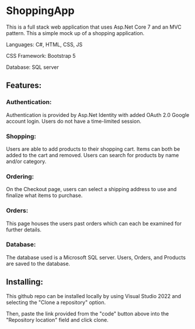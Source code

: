 ﻿# ShoppingApp
This is a full stack web application that uses Asp.Net Core 7 and an MVC pattern.
This a simple mock up of a shopping application.

Languages: C#, HTML, CSS, JS

CSS Framework: Bootstrap 5

Database: SQL server


## Features:

### Authentication:

Authentication is provided by Asp.Net Identity with added OAuth 2.0 Google account login. Users do not have a time-limited session.

### Shopping:

Users are able to add products to their shopping cart. Items can both be added to the cart and removed. Users can search for products by name and/or category.

### Ordering:

On the Checkout page, users can select a shipping address to use and finalize what items to purchase.

### Orders:

This page houses the users past orders which can each be examined for further details.

### Database:

The database used is a Microsoft SQL server. Users, Orders, and Products are saved to the database.



## Installing:

This github repo can be installed locally by using Visual Studio 2022 and selecting the "Clone a repository" option.


Then, paste the link provided from the "code" button above into the "Repository location" field and click clone.